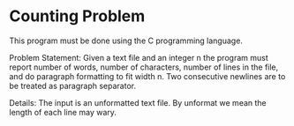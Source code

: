# Counting Problem

This program must be done using the C programming language.

Problem Statement: Given a text file and an integer n the program must report number of words, number of characters, number of lines in the file, and do paragraph formatting to fit width n. Two consecutive newlines are to be treated as paragraph separator.

Details: The input is an unformatted text file. By unformat we mean the length of each line may wary.